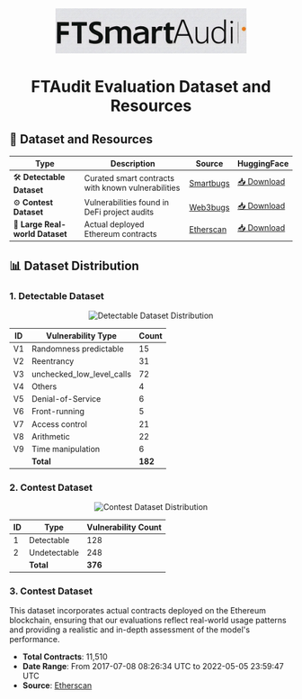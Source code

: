 <div align="center">
  <img src="../images/logo_FTAudit.jpg" height="80" alt="FTAudit Logo">

  # FTAudit Evaluation Dataset and Resources
</div>

## 🔗 Dataset and Resources
| Type | Description | Source | HuggingFace |
|------|-------------|--------|-------------|
| 🛠️ **Detectable Dataset** | Curated smart contracts with known vulnerabilities | [Smartbugs](https://github.com/smartbugs/smartbugs-curated) | [📥 Download](https://huggingface.co/datasets/weifar/DetectableDataset) |
| ⚙️ **Contest Dataset** | Vulnerabilities found in DeFi project audits | [Web3bugs](https://github.com/ZhangZhuoSJTU/Web3Bugs) | [📥 Download](https://huggingface.co/datasets/weifar/ContestDataset) |
| 🛜 **Large Real-world Dataset** | Actual deployed Ethereum contracts | [Etherscan](https://etherscan.io/) | [📥 Download](https://huggingface.co/datasets/weifar/LargeRealworldDataset) |


## 📊 Dataset Distribution

### 1. Detectable Dataset
<div align="center">
  <img src="https://quickchart.io/chart?c={type:'pie',data:{labels:['Randomness predictable','Reentrancy','Unchecked low-level calls','Others','Denial-of-Service','Front-running','Access control','Arithmetic','Time manipulation'],datasets:[{data:[15,31,72,4,6,5,21,22,6]}]},options:{plugins:{legend:{position:'bottom',labels:{boxWidth:12}}}}}" width="300" alt="Detectable Dataset Distribution">
</div>

|ID| Vulnerability Type                            |  Count                               |
| ------------------------------- | --------------------------------------- | --------------------------------------- |
|V1| Randomness predictable| 15|
|V2| Reentrancy| 31|
|V3| unchecked_low_level_calls| 72|
|V4| Others| 4|
|V5| Denial-of-Service| 6|
|V6| Front-running| 5|
|V7| Access control| 21|
|V8| Arithmetic| 22|
|V9| Time manipulation| 6|
|| **Total**| **182**|

### 2. Contest Dataset
<div align="center">
  <img src="https://quickchart.io/chart?c={type:'pie',data:{labels:['Detectable','Undetectable'],datasets:[{data:[128,248]}]}}" width="400" alt="Contest Dataset Distribution">
</div>

|ID| Type                            | Vulnerability Count                               |
| ------------------------------- | --------------------------------------- | --------------------------------------- |
|1|Detectable| 128|
|2|Undetectable| 248|
| | **Total** | **376** |

### 3. Contest Dataset

This dataset incorporates actual contracts deployed on the Ethereum blockchain, ensuring that our evaluations reflect real-world usage patterns and providing a realistic and in-depth assessment of the model's performance.

- **Total Contracts**: 11,510
- **Date Range**: From 2017-07-08 08:26:34 UTC to 2022-05-05 23:59:47 UTC
- **Source**: [Etherscan](https://etherscan.io/)